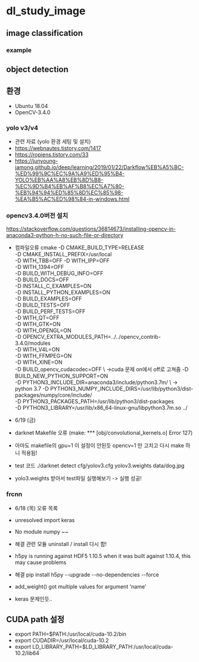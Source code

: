 # dl_study_image

## image classification 
### example

## object detection 

## 환경
- Ubuntu 18.04
- OpenCV-3.4.0

### yolo v3/v4
- 관련 자료 (yolo 환경 세팅 및 설치)
- https://webnautes.tistory.com/1417
- https://ropiens.tistory.com/33
- https://junyoung-jamong.github.io/deep/learning/2019/01/22/Darkflow%EB%A5%BC-%ED%99%9C%EC%9A%A9%ED%95%B4-YOLO%EB%AA%A8%EB%8D%B8-%EC%9D%B4%EB%AF%B8%EC%A7%80-%EB%94%94%ED%85%8D%EC%85%98-%EA%B5%AC%ED%98%84-in-windows.html

### opencv3.4.0버전 설치
https://stackoverflow.com/questions/36814673/installing-opencv-in-anaconda3-python-h-no-such-file-or-directory
- 컴파일오류
cmake -D CMAKE_BUILD_TYPE=RELEASE \
-D CMAKE_INSTALL_PREFIX=/usr/local \
-D WITH_TBB=OFF -D WITH_IPP=OFF \
-D WITH_1394=OFF \
-D BUILD_WITH_DEBUG_INFO=OFF\
-D BUILD_DOCS=OFF \
-D INSTALL_C_EXAMPLES=ON \
-D INSTALL_PYTHON_EXAMPLES=ON \
-D BUILD_EXAMPLES=OFF \
-D BUILD_TESTS=OFF \
-D BUILD_PERF_TESTS=OFF \
-D WITH_QT=OFF \
-D WITH_GTK=ON \
-D WITH_OPENGL=ON \
-D OPENCV_EXTRA_MODULES_PATH=../../opencv_contrib-3.4.0/modules \
-D WITH_V4L=ON  \
-D WITH_FFMPEG=ON \
-D WITH_XINE=ON \
-D BUILD_opencv_cudacodec=OFF \ ->cuda 문제 on에서 off로 고쳐줌
-D BUILD_NEW_PYTHON_SUPPORT=ON \
-D PYTHON3_INCLUDE_DIR=anaconda3/include/python3.7m/ \ -> python 3.7 
-D PYTHON3_NUMPY_INCLUDE_DIRS=/usr/lib/python3/dist-packages/numpy/core/include/  \
-D PYTHON3_PACKAGES_PATH=/usr/lib/python3/dist-packages \
-D PYTHON3_LIBRARY=/usr/lib/x86_64-linux-gnu/libpython3.7m.so ../

- 6/19 (금) 
- darknet Makefile 오류 (make: *** [obj/convolutional_kernels.o] Error 127)
- 아마도 makefile의 gpu=1 이 설정이 안된듯 opencv=1 만 고치고 다시 make 하니 적용됨!
- test 코드  ./darknet detect cfg/yolov3.cfg yolov3.weights data/dog.jpg
- yolo3.weights 받아서 test파일 실행해보기 -> 실행 성공!


### frcnn

- 6/18 (목) 오류 목록

- unresolved import keras
- No module numpy ~~
- 해결 관련 모듈 uninstall / install 다시 함!

- h5py is running against HDF5 1.10.5 when it was built against 1.10.4, this may cause problems
- 해결 pip install h5py --upgrade --no-dependencies --force

- add_weight() got multiple values for argument 'name'
- keras 문제인듯..

## CUDA path 설정
- export PATH=$PATH:/usr/local/cuda-10.2/bin
- export CUDADIR=/usr/local/cuda-10.2
- export LD_LIBRARY_PATH=$LD_LIBRARY_PATH:/usr/local/cuda-10.2/lib64
